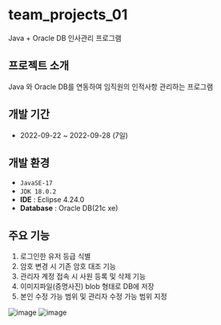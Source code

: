 # team_projects_01
Java + Oracle DB 인사관리 프로그램

## 프로젝트 소개
Java 와 Oracle DB를 연동하여 임직원의 인적사항 관리하는 프로그램

## 개발 기간
- 2022-09-22 ~ 2022-09-28 (7일)

## 개발 환경
- `JavaSE-17`
- `JDK 18.0.2`
- **IDE** : Eclipse 4.24.0
- **Database** : Oracle DB(21c xe)

## 주요 기능
1.	로그인한 유저 등급 식별
2.	암호 변경 시 기존 암호 대조 기능
3.	관리자 계정 접속 시 사원 등록 및 삭제 기능
4.	이미지파일(증명사진) blob 형태로 DB에 저장
5.	본인 수정 가능 범위 및 관리자 수정 가능 범위 지정

![image](https://user-images.githubusercontent.com/77003178/212583610-f0417861-051f-4525-9b65-5d243a9d3e5a.png)
![image](https://user-images.githubusercontent.com/77003178/212583873-e6fdfdd5-4c88-44c4-8b4a-13cdb587e296.png)

